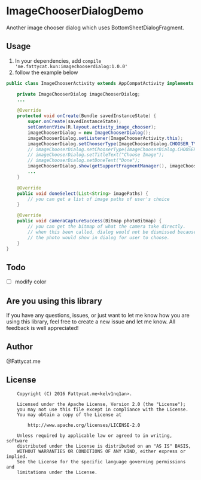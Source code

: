 # ImageChooserDialogDemo
Another image chooser dialog which uses BottomSheetDialogFragment.



## Usage
1. In your dependencies, add `compile 'me.fattycat.kun:imagechooserdialog:1.0.0'`
2. follow the example below

``` java
public class ImageChooserActivity extends AppCompatActivity implements ImageChooserDialog.OnImageChooserListener {

    private ImageChooserDialog imageChooserDialog;
    ...

    @Override
    protected void onCreate(Bundle savedInstanceState) {
        super.onCreate(savedInstanceState);
        setContentView(R.layout.activity_image_chooser);
        imageChooserDialog = new ImageChooserDialog();
        imageChooserDialog.setListener(ImageChooserActivity.this);
        imageChooserDialog.setChooserType(ImageChooserDialog.CHOOSER_TYPE_MULTIPLE);
        // imageChooserDialog.setChooserType(ImageChooserDialog.CHOOSER_TYPE_SINGLE);
        // imageChooserDialog.setTitleText("Choose Image");
        // imageChooserDialog.setDoneText("Done");
        imageChooserDialog.show(getSupportFragmentManager(), imageChooserDialog.getTag());
        ...
    }

    @Override
    public void doneSelect(List<String> imagePaths) {
        // you can get a list of image paths of user's choice
    }

    @Override
    public void cameraCaptureSuccess(Bitmap photoBitmap) {
        // you can get the bitmap of what the camera take directly.
        // when this been called, dialog would not be dismissed because
        // the photo would show in dialog for user to choose. 
    }
}

```

## Todo
- [ ] modify color

## Are you using this library
If you have any questions, issues, or just want to let me know how you are using this library, feel free to create a new issue and let me know. All feedback is well appreciated!

## Author

@Fattycat.me

## License

```
    Copyright (C) 2016 Fattycat.me<kelv1nq1an>.
 
    Licensed under the Apache License, Version 2.0 (the "License");
    you may not use this file except in compliance with the License.
    You may obtain a copy of the License at

        http://www.apache.org/licenses/LICENSE-2.0

    Unless required by applicable law or agreed to in writing, software
    distributed under the License is distributed on an "AS IS" BASIS,
    WITHOUT WARRANTIES OR CONDITIONS OF ANY KIND, either express or implied.
    See the License for the specific language governing permissions and
    limitations under the License.

```
